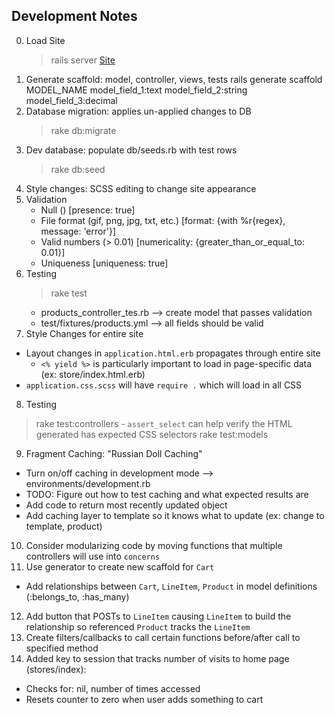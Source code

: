 ## Development Notes

0. Load Site
	> rails server
	> [Site](localhost:3000/products)
1. Generate scaffold: model, controller, views, tests
	rails generate scaffold MODEL_NAME model_field_1:text model_field_2:string model_field_3:decimal
2. Database migration: applies un-applied changes to DB
	> rake db:migrate
3. Dev database: populate db/seeds.rb with test rows
	> rake db:seed
4. Style changes: SCSS editing to change site appearance
5. Validation
	- Null () [presence: true]
	- File format (gif, png, jpg, txt, etc.) [format: {with %r{regex}, message: 'error'}]
	- Valid numbers (> 0.01) [numericality: {greater_than_or_equal_to: 0.01}]
	- Uniqueness [uniqueness: true]
6. Testing
	> rake test
	- products_controller_tes.rb --> create model that passes validation
	- test/fixtures/products.yml --> all fields should be valid
7. Style Changes for entire site
  - Layout changes in `application.html.erb` propagates through entire site
    - `<% yield %>` is particularly important to load in page-specific data (ex: store/index.html.erb)
  - `application.css.scss` will have `require .` which will load in all CSS 
8. Testing
  > rake test:controllers
    - `assert_select` can help verify the HTML generated has expected CSS selectors 
  > rake test:models 
9. Fragment Caching: "Russian Doll Caching"
  - Turn on/off caching in development mode --> environments/development.rb
  - TODO: Figure out how to test caching and what expected results are
  - Add code to return most recently updated object 
  - Add caching layer to template so it knows what to update (ex: change to template, product)
10. Consider modularizing code by moving functions that multiple controllers will use into `concerns`
11. Use generator to create new scaffold for `Cart`
  - Add relationships between `Cart`, `LineItem`, `Product` in model definitions (:belongs_to, :has_many)
12. Add button that POSTs to `LineItem` causing `LineItem` to build the relationship so referenced `Product` tracks the `LineItem`
13. Create filters/callbacks to call certain functions before/after call to specified method
14. Added key to session that tracks number of visits to home page (stores/index):
  - Checks for: nil, number of times accessed
  - Resets counter to zero when user adds something to cart
